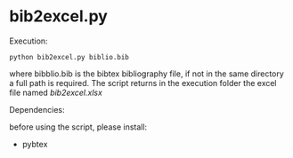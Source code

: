# bib2excel.py

Execution:

```
python bib2excel.py biblio.bib
```

where bibblio.bib is the bibtex bibliography file, if not in the same directory a full path is required. 
The script returns in the execution folder the excel file named *bib2excel.xlsx*

Dependencies:

before using the script, please install:

* pybtex
